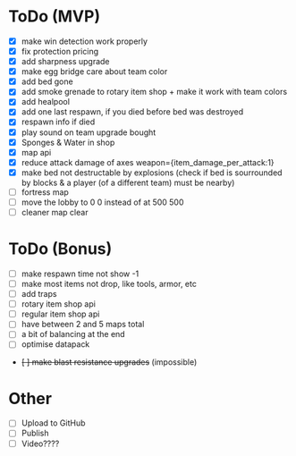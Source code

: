 # ToDo (MVP)
- [x] make win detection work properly
- [x] fix protection pricing
- [x] add sharpness upgrade
- [x] make egg bridge care about team color
- [x] add bed gone
- [x] add smoke grenade to rotary item shop + make it work with team colors
- [x] add healpool
- [x] add one last respawn, if you died before bed was destroyed
- [x] respawn info if died
- [x] play sound on team upgrade bought
- [x] Sponges & Water in shop
- [x] map api
- [x] reduce attack damage of axes weapon={item_damage_per_attack:1}
- [x] make bed not destructable by explosions (check if bed is sourrounded by blocks & a player (of a different team) must be nearby)
- [ ] fortress map
- [ ] move the lobby to 0 0 instead of at 500 500
- [ ] cleaner map clear

# ToDo (Bonus)
- [ ] make respawn time not show -1
- [ ] make most items not drop, like tools, armor, etc
- [ ] add traps
- [ ] rotary item shop api
- [ ] regular item shop api
- [ ] have between 2 and 5 maps total
- [ ] a bit of balancing at the end
- [ ] optimise datapack
- ~~[ ] make blast resistance upgrades~~ (impossible)

# Other
- [ ] Upload to GitHub
- [ ] Publish
- [ ] Video????